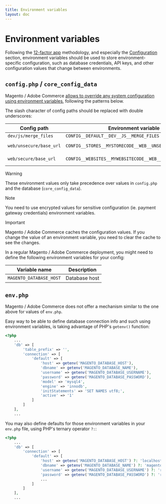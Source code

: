 ```yaml
---
title: Environment variables
layout: doc
---
```


# Environment variables

Following the [12-factor app](https://12factor.net/config) methodology, and especially the [Configuration](https://12factor.net/config) section, environment variables should be used to store environment-specific configuration, such as database credentials, API keys, and other configuration values that change between environments.

## `config.php` / `core_config_data`

Magento / Adobe Commerce [allows to override any system configuration using environment variables](https://experienceleague.adobe.com/en/docs/commerce-operations/configuration-guide/deployment/examples/example-environment-variables), following the patterns below.

The slash character of config paths should be replaced with double underscores:

| Config path             | Environment variable                                     | Scope                   |
|-------------------------|----------------------------------------------------------|-------------------------|
| `dev/js/merge_files`    | `CONFIG__DEFAULT__DEV__JS__MERGE_FILES`                  | `default`               |
| `web/unsecure/base_url` | `CONFIG__STORES__MYSTORECODE__WEB__UNSECURE__BASE_URL`   | `mystorecode` store     |
| `web/secure/base_url`   | `CONFIG__WEBSITES__MYWEBSITECODE__WEB__SECURE__BASE_URL` | `mywebsitecode` website |

> [!WARNING] 
> These environment values only take precedence over values in `config.php` and the database (`core_config_data`).

> [!NOTE]
> You need to use encrypted values for sensitive configuration (ie. payment gateway credentials) environment variables.

> [!IMPORTANT]
> Magento / Adobe Commerce caches the configuration values. If you change the value of an environment variable, you need to clear the cache to see the changes.

In a regular Magento / Adobe Commerce deployment, you might need to define the following environment variables for your config:

| Variable name                | Description                                                                 |
|------------------------------|-----------------------------------------------------------------------------|
| `MAGENTO_DATABASE_HOST`      | Database host                                                               |


## `env.php`

Magento / Adobe Commerce does not offer a mechanism similar to the one above for values of `env.php`.

Easy way to be able to define database connection info and such using environment variables, is taking advantage of PHP's `getenv()` function:

```php
<?php
    ...
    'db' => [
        'table_prefix' => '',
        'connection' => [
            'default' => [
                'host' => getenv('MAGENTO_DATABASE_HOST'),
                'dbname' => getenv('MAGENTO_DATABASE_NAME'),
                'username' => getenv('MAGENTO_DATABASE_USERNAME'),
                'password' => getenv('MAGENTO_DATABASE_PASSWORD'),
                'model' => 'mysql4',
                'engine' => 'innodb',
                'initStatements' => 'SET NAMES utf8;',
                'active' => '1'
            ]
        ]
    ],
    ...
```

You may also define defaults for those environment variables in your `env.php` file, using PHP's ternary operator `?:`:

```php
<?php
    ...
    'db' => [
        'connection' => [
            'default' => [
                'host' => getenv('MAGENTO_DATABASE_HOST') ?: 'localhost',
                'dbname' => getenv('MAGENTO_DATABASE_NAME') ?: 'magento',
                'username' => getenv('MAGENTO_DATABASE_USERNAME') ?: 'root',
                'password' => getenv('MAGENTO_DATABASE_PASSWORD') ?: 'root',
                ...
            ]
        ]
    ],
    ...
```
